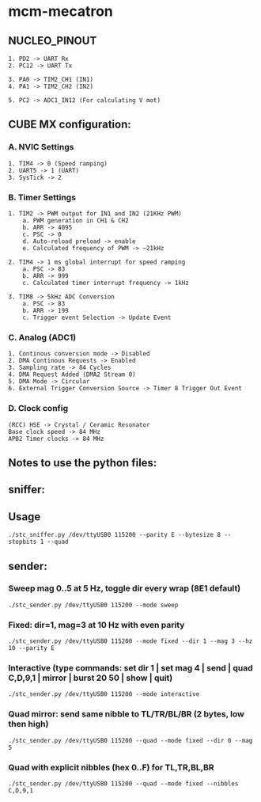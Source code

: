 # mcm-mecatron

## NUCLEO_PINOUT
    
    1. PD2 -> UART Rx
    2. PC12 -> UART Tx
    
    3. PA0 -> TIM2_CH1 (IN1)
    4. PA1 -> TIM2_CH2 (IN2)
    
    5. PC2 -> ADC1_IN12 (For calculating V mot)

## CUBE MX configuration:

### A. NVIC Settings
    1. TIM4 -> 0 (Speed ramping)
    2. UART5 -> 1 (UART)
    3. SysTick -> 2

### B. Timer Settings

    1. TIM2 -> PWM output for IN1 and IN2 (21KHz PWM)
        a. PWM generation in CH1 & CH2
        b. ARR -> 4095
        c. PSC -> 0
        d. Auto-reload preload -> enable
        e. Calculated frequency of PWM -> ~21kHz
        
    2. TIM4 -> 1 ms global interrupt for speed ramping
        a. PSC -> 83
        b. ARR -> 999
        c. Calculated timer interrupt frequency -> 1kHz
        
    3. TIM8 -> 5kHz ADC Conversion
        a. PSC -> 83
        b. ARR -> 199
        c. Trigger event Selection -> Update Event

### C. Analog (ADC1)
    1. Continous conversion mode -> Disabled
    2. DMA Continous Requests -> Enabled
    3. Sampling rate -> 84 Cycles
    4. DMA Request Added (DMA2 Stream 0)
    5. DMA Mode -> Circular
    6. External Trigger Conversion Source -> Timer 8 Trigger Out Event

### D. Clock config
    (RCC) HSE -> Crystal / Ceramic Resonator
    Base clock speed -> 84 MHz
    APB2 Timer clocks -> 84 MHz


## Notes to use the python files:

## sniffer:

## Usage
    ./stc_sniffer.py /dev/ttyUSB0 115200 --parity E --bytesize 8 --stopbits 1 --quad


## sender:

### Sweep mag 0..5 at 5 Hz, toggle dir every wrap (8E1 default)

    ./stc_sender.py /dev/ttyUSB0 115200 --mode sweep

### Fixed: dir=1, mag=3 at 10 Hz with even parity

    ./stc_sender.py /dev/ttyUSB0 115200 --mode fixed --dir 1 --mag 3 --hz 10 --parity E

### Interactive (type commands: set dir 1 | set mag 4 | send | quad C,D,9,1 | mirror | burst 20 50 | show | quit)

    ./stc_sender.py /dev/ttyUSB0 115200 --mode interactive

### Quad mirror: send same nibble to TL/TR/BL/BR (2 bytes, low then high)

    ./stc_sender.py /dev/ttyUSB0 115200 --quad --mode fixed --dir 0 --mag 5

### Quad with explicit nibbles (hex 0..F) for TL,TR,BL,BR

    ./stc_sender.py /dev/ttyUSB0 115200 --quad --mode fixed --nibbles C,D,9,1
